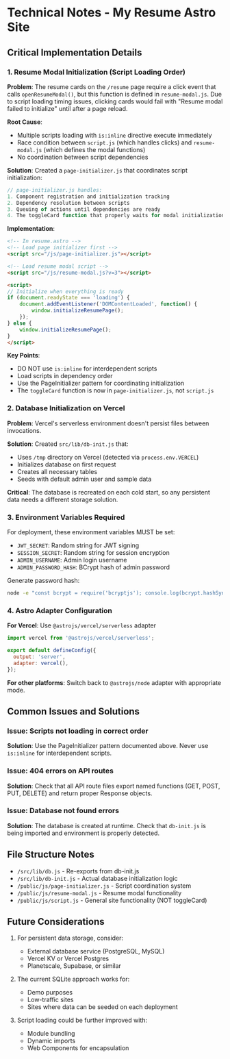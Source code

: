 # Technical Notes - My Resume Astro Site

## Critical Implementation Details

### 1. Resume Modal Initialization (Script Loading Order)

**Problem**: The resume cards on the `/resume` page require a click event that calls `openResumeModal()`, but this function is defined in `resume-modal.js`. Due to script loading timing issues, clicking cards would fail with "Resume modal failed to initialize" until after a page reload.

**Root Cause**: 
- Multiple scripts loading with `is:inline` directive execute immediately
- Race condition between `script.js` (which handles clicks) and `resume-modal.js` (which defines the modal functions)
- No coordination between script dependencies

**Solution**: Created a `page-initializer.js` that coordinates script initialization:

```javascript
// page-initializer.js handles:
1. Component registration and initialization tracking
2. Dependency resolution between scripts
3. Queuing of actions until dependencies are ready
4. The toggleCard function that properly waits for modal initialization
```

**Implementation**:
```html
<!-- In resume.astro -->
<!-- Load page initializer first -->
<script src="/js/page-initializer.js"></script>

<!-- Load resume modal script -->
<script src="/js/resume-modal.js?v=3"></script>

<script>
// Initialize when everything is ready
if (document.readyState === 'loading') {
    document.addEventListener('DOMContentLoaded', function() {
        window.initializeResumePage();
    });
} else {
    window.initializeResumePage();
}
</script>
```

**Key Points**:
- DO NOT use `is:inline` for interdependent scripts
- Load scripts in dependency order
- Use the PageInitializer pattern for coordinating initialization
- The `toggleCard` function is now in `page-initializer.js`, not `script.js`

### 2. Database Initialization on Vercel

**Problem**: Vercel's serverless environment doesn't persist files between invocations.

**Solution**: Created `src/lib/db-init.js` that:
- Uses `/tmp` directory on Vercel (detected via `process.env.VERCEL`)
- Initializes database on first request
- Creates all necessary tables
- Seeds with default admin user and sample data

**Critical**: The database is recreated on each cold start, so any persistent data needs a different storage solution.

### 3. Environment Variables Required

For deployment, these environment variables MUST be set:
- `JWT_SECRET`: Random string for JWT signing
- `SESSION_SECRET`: Random string for session encryption  
- `ADMIN_USERNAME`: Admin login username
- `ADMIN_PASSWORD_HASH`: BCrypt hash of admin password

Generate password hash:
```bash
node -e "const bcrypt = require('bcryptjs'); console.log(bcrypt.hashSync('your-password', 10));"
```

### 4. Astro Adapter Configuration

**For Vercel**: Use `@astrojs/vercel/serverless` adapter
```javascript
import vercel from '@astrojs/vercel/serverless';

export default defineConfig({
  output: 'server',
  adapter: vercel(),
});
```

**For other platforms**: Switch back to `@astrojs/node` adapter with appropriate mode.

## Common Issues and Solutions

### Issue: Scripts not loading in correct order
**Solution**: Use the PageInitializer pattern documented above. Never use `is:inline` for interdependent scripts.

### Issue: 404 errors on API routes
**Solution**: Check that all API route files export named functions (GET, POST, PUT, DELETE) and return proper Response objects.

### Issue: Database not found errors
**Solution**: The database is created at runtime. Check that `db-init.js` is being imported and environment is properly detected.

## File Structure Notes

- `/src/lib/db.js` - Re-exports from db-init.js
- `/src/lib/db-init.js` - Actual database initialization logic
- `/public/js/page-initializer.js` - Script coordination system
- `/public/js/resume-modal.js` - Resume modal functionality
- `/public/js/script.js` - General site functionality (NOT toggleCard)

## Future Considerations

1. For persistent data storage, consider:
   - External database service (PostgreSQL, MySQL)
   - Vercel KV or Vercel Postgres
   - Planetscale, Supabase, or similar

2. The current SQLite approach works for:
   - Demo purposes
   - Low-traffic sites
   - Sites where data can be seeded on each deployment

3. Script loading could be further improved with:
   - Module bundling
   - Dynamic imports
   - Web Components for encapsulation